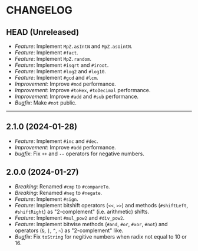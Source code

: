 CHANGELOG
=========

## HEAD (Unreleased)
* *Feature*: Implement `MpZ.asIntN` and `MpZ.asUintN`.
* *Feature*: Implement `#fact`.
* *Feature*: Implement `MpZ.random`.
* *Feature*: Implement `#isqrt` and `#iroot`.
* *Feature*: Implement `#log2` and `#log10`.
* *Feature*: Implement `#gcd` and `#lcm`.
* *Improvement*: Improve `#mod` performance.
* *Improvement*: Improve `#toHex`, `#toDecimal` performance.
* *Improvement*: Improve `#add` and `#sub` performance.
* *Bugfix*: Make `#not` public.

---

## 2.1.0 (2024-01-28)
* *Feature*: Implement `#inc` and `#dec`.
* *Improvement*: Improve `#add` performance.
* *bugfix*: Fix `++` and `--` operators for negative numbers.

## 2.0.0 (2024-01-27)
* *Breaking*: Renamed `#cmp` to `#compareTo`.
* *Breaking*: Renamed `#neg` to `#negate`.
* *Feature*: Implement `#sign`.
* *Feature*: Implement bitshift operators (`<<`, `>>`) and methods (`#shiftLeft`, `#shiftRight`) as "2-complement" (i.e. arithmetic) shifts.
* *Feature*: Implement `#mul_pow2` and `#div_pow2`.
* *Feature*: Implement bitwise methods (`#and`, `#or`, `#xor`, `#not`) and operators (`&`, `|`, `^`, `~`) as "2-complement" like.
* *Bugfix*: Fix `toString` for negitive numbers when radix not equal to 10 or 16.

